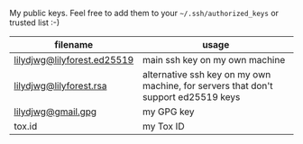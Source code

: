 My public keys. Feel free to add them to your `~/.ssh/authorized_keys` or trusted list :-)

filename                    | usage
--------------------------- | -----
lilydjwg@lilyforest.ed25519 | main ssh key on my own machine
lilydjwg@lilyforest.rsa     | alternative ssh key on my own machine, for servers that don't support ed25519 keys
lilydjwg@gmail.gpg          | my GPG key
tox.id                      | my Tox ID
